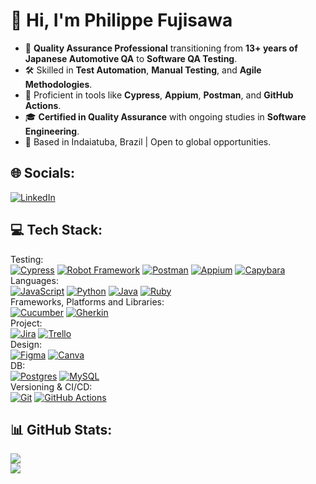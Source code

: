 # 👋 Hi, I'm Philippe Fujisawa

- 🎯 **Quality Assurance Professional** transitioning from **13+ years of Japanese Automotive QA** to **Software QA Testing**.  
- 🛠️ Skilled in **Test Automation**, **Manual Testing**, and **Agile Methodologies**.  
- 🚀 Proficient in tools like **Cypress**, **Appium**, **Postman**, and **GitHub Actions**.  
- 🎓 **Certified in Quality Assurance** with ongoing studies in **Software Engineering**.
- 📍 Based in Indaiatuba, Brazil | Open to global opportunities.
  
## 🌐 Socials:
[![LinkedIn](https://img.shields.io/badge/LinkedIn-%230077B5.svg?logo=linkedin&logoColor=white)](https://linkedin.com/in/philippefujisawa) 

## 💻 Tech Stack:
Testing:<br> 
[![Cypress](https://img.shields.io/badge/Cypress-69D3A7?logo=cypress&logoColor=fff)](#) 
[![Robot Framework](https://img.shields.io/badge/Robot%20Framework-000000?logo=robot-framework&logoColor=white)](#) 
[![Postman](https://img.shields.io/badge/Postman-FF6C37?logo=postman&logoColor=white)](#) 
[![Appium](https://img.shields.io/badge/Appium-6F3FB3?logo=appium&logoColor=white)](#)
[![Capybara](https://img.shields.io/badge/Capybara-563D7C?logo=ruby&logoColor=white)](#)<br> 
Languages:<br> 
[![JavaScript](https://img.shields.io/badge/JavaScript-F7DF1E?logo=javascript&logoColor=000)](#) 
[![Python](https://img.shields.io/badge/Python-3776AB?logo=python&logoColor=fff)](#) 
[![Java](https://img.shields.io/badge/Java-%23ED8B00.svg?logo=openjdk&logoColor=white)](#) 
[![Ruby](https://img.shields.io/badge/Ruby-%23CC342D.svg?&logo=ruby&logoColor=white)](#)<br> 
Frameworks, Platforms and Libraries:<br>
[![Cucumber](https://img.shields.io/badge/Cucumber-23D96C?logo=cucumber&logoColor=white)](#) 
[![Gherkin](https://img.shields.io/badge/Gherkin-83A603?logoColor=white)](#)<br>
Project:<br> 
[![Jira](https://img.shields.io/badge/Jira-0052CC?logo=jira&logoColor=fff)](#) 
[![Trello](https://img.shields.io/badge/Trello-0052CC?logo=trello&logoColor=fff)](#) <br>
Design:<br> 
[![Figma](https://img.shields.io/badge/Figma-F24E1E?logo=figma&logoColor=white)](#) 
[![Canva](https://img.shields.io/badge/Canva-%2300C4CC.svg?&logo=Canva&logoColor=white)](#) <br>
DB:<br> 
[![Postgres](https://img.shields.io/badge/Postgres-%23316192.svg?logo=postgresql&logoColor=white)](#) 
[![MySQL](https://img.shields.io/badge/MySQL-4479A1?logo=mysql&logoColor=fff)](#) <br>
Versioning & CI/CD:<br> 
[![Git](https://img.shields.io/badge/Git-F05032?logo=git&logoColor=fff)](#) 
[![GitHub Actions](https://img.shields.io/badge/GitHub_Actions-2088FF?logo=github-actions&logoColor=white)](#) <br>

## 📊 GitHub Stats:
![](https://github-readme-streak-stats.herokuapp.com/?user=philfujisawa&theme=tokyonight&hide_border=false)<br/>
![](https://github-readme-stats.vercel.app/api/top-langs/?username=philfujisawa&theme=tokyonight&hide_border=false&include_all_commits=false&count_private=false&layout=compact)
